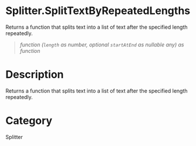 ﻿# Splitter.SplitTextByRepeatedLengths
Returns a function that splits text into a list of text after the specified length repeatedly.
> _function (<code>length</code> as number, optional <code>startAtEnd</code> as nullable any) as function_
# Description 
Returns a function that splits text into a list of text after the specified length repeatedly.
# Category 
Splitter
